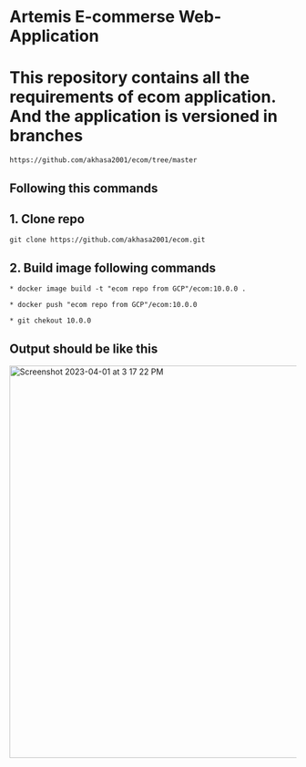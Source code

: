 # Artemis E-commerse Web-Application

# This repository contains all the requirements of ecom application. And the application is versioned in branches
```
https://github.com/akhasa2001/ecom/tree/master
```
## Following this commands 
 ## 1. Clone repo
 ```
 git clone https://github.com/akhasa2001/ecom.git
 ```

 ## 2. Build image following commands
 ```
 * docker image build -t "ecom repo from GCP"/ecom:10.0.0 .

 * docker push "ecom repo from GCP"/ecom:10.0.0 

 * git chekout 10.0.0
 ```
 ## Output should be like this
 <img width="689" alt="Screenshot 2023-04-01 at 3 17 22 PM" src="https://user-images.githubusercontent.com/80778542/229955711-2ea1ec12-ebcf-4f58-bb1e-edbc0774ea28.png">
 
 
